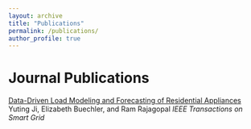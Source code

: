 ```yaml
---
layout: archive
title: "Publications"
permalink: /publications/
author_profile: true
---
```


Journal Publications
=======

[Data-Driven Load Modeling and Forecasting of Residential Appliances](https://ieeexplore.ieee.org/abstract/document/8933148)
Yuting Ji, Elizabeth Buechler, and Ram Rajagopal
*IEEE Transactions on Smart Grid*
